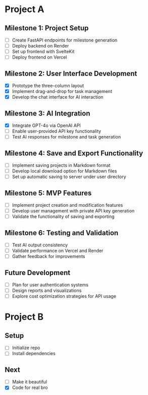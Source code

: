 # Project A

## Milestone 1: Project Setup
- [ ] Create FastAPI endpoints for milestone generation
- [ ] Deploy backend on Render
- [ ] Set up frontend with SvelteKit
- [ ] Deploy frontend on Vercel

## Milestone 2: User Interface Development
- [x] Prototype the three-column layout
- [x] Implement drag-and-drop for task management
- [x] Develop the chat interface for AI interaction

## Milestone 3: AI Integration
- [x] Integrate GPT-4o via OpenAI API
- [ ] Enable user-provided API key functionality
- [ ] Test AI responses for milestone and task generation

## Milestone 4: Save and Export Functionality
- [ ] Implement saving projects in Markdown format
- [ ] Develop local download option for Markdown files
- [ ] Set up automatic saving to server under user directory

## Milestone 5: MVP Features
- [ ] Implement project creation and modification features
- [ ] Develop user management with private API key generation
- [ ] Validate the functionality of saving and exporting

## Milestone 6: Testing and Validation
- [ ] Test AI output consistency
- [ ] Validate performance on Vercel and Render
- [ ] Gather feedback for improvements

## Future Development
- [ ] Plan for user authentication systems
- [ ] Design reports and visualizations
- [ ] Explore cost optimization strategies for API usage

# Project B

## Setup
- [ ] Initialize repo
- [ ] Install dependencies

## Next
- [ ] Make it beautiful
- [x] Code for real bro
